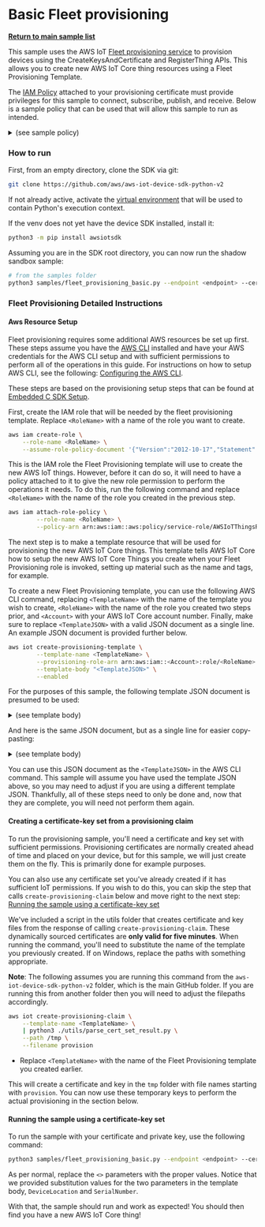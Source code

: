 # Basic Fleet provisioning

[**Return to main sample list**](./README.md)

This sample uses the AWS IoT [Fleet provisioning service](https://docs.aws.amazon.com/iot/latest/developerguide/provision-wo-cert.html) to provision devices using the CreateKeysAndCertificate and RegisterThing APIs. This allows you to create new AWS IoT Core thing resources using a Fleet Provisioning Template.

The [IAM Policy](https://docs.aws.amazon.com/iot/latest/developerguide/iot-policies.html) attached to your provisioning certificate must provide privileges for this sample to connect, subscribe, publish, and receive. Below is a sample policy that can be used that will allow this sample to run as intended.

<details>
<summary>(see sample policy)</summary>
<pre>
{
  "Version": "2012-10-17",
  "Statement": [
    {
      "Effect": "Allow",
      "Action": "iot:Publish",
      "Resource": [
        "arn:aws:iot:<b>region</b>:<b>account</b>:topic/$aws/certificates/create/json",
        "arn:aws:iot:<b>region</b>:<b>account</b>:topic/$aws/provisioning-templates/<b>templatename</b>/provision/json"
      ]
    },
    {
      "Effect": "Allow",
      "Action": [
        "iot:Receive"
      ],
      "Resource": [
        "arn:aws:iot:<b>region</b>:<b>account</b>:topic/$aws/certificates/create/json/accepted",
        "arn:aws:iot:<b>region</b>:<b>account</b>:topic/$aws/certificates/create/json/rejected",
        "arn:aws:iot:<b>region</b>:<b>account</b>:topic/$aws/provisioning-templates/<b>templatename</b>/provision/json/accepted",
        "arn:aws:iot:<b>region</b>:<b>account</b>:topic/$aws/provisioning-templates/<b>templatename</b>/provision/json/rejected"
      ]
    },
    {
      "Effect": "Allow",
      "Action": [
        "iot:Subscribe"
      ],
      "Resource": [
        "arn:aws:iot:<b>region</b>:<b>account</b>:topicfilter/$aws/certificates/create/json/accepted",
        "arn:aws:iot:<b>region</b>:<b>account</b>:topicfilter/$aws/certificates/create/json/rejected",
        "arn:aws:iot:<b>region</b>:<b>account</b>:topicfilter/$aws/provisioning-templates/<b>templatename</b>/provision/json/accepted",
        "arn:aws:iot:<b>region</b>:<b>account</b>:topicfilter/$aws/provisioning-templates/<b>templatename</b>/provision/json/rejected"
      ]
    },
    {
      "Effect": "Allow",
      "Action": "iot:Connect",
      "Resource": "arn:aws:iot:<b>region</b>:<b>account</b>:client/test-*"
    }
  ]
}
</pre>

Replace with the following with the data from your AWS account:
* `<region>`: The AWS IoT Core region where you created your AWS IoT Core thing you wish to use with this sample. For example `us-east-1`.
* `<account>`: Your AWS IoT Core account ID. This is the set of numbers in the top right next to your AWS account name when using the AWS IoT Core website.
* `<templatename>`: The name of your AWS Fleet Provisioning template you want to use to create new AWS IoT Core Things.

Note that in a real application, you may want to avoid the use of wildcards in your ClientID or use them selectively. Please follow best practices when working with AWS on production applications using the SDK. Also, for the purposes of this sample, please make sure your policy allows a client ID of `test-*` to connect or use `--client_id <client ID here>` to send the client ID your policy supports.

</details>

### How to run
First, from an empty directory, clone the SDK via git:
``` sh
git clone https://github.com/aws/aws-iot-device-sdk-python-v2
```
If not already active, activate the [virtual environment](https://docs.python.org/3/library/venv.html) that will be used to contain Python's execution context.

If the venv does not yet have the device SDK installed, install it:

``` sh
python3 -m pip install awsiotsdk
```

Assuming you are in the SDK root directory, you can now run the shadow sandbox sample:

``` sh
# from the samples folder
python3 samples/fleet_provisioning_basic.py --endpoint <endpoint> --cert <file> --key <file> --template_name <template name> --template_parameters <template parameters>
```

### Fleet Provisioning Detailed Instructions

#### Aws Resource Setup

Fleet provisioning requires some additional AWS resources be set up first. These steps assume you have the [AWS CLI](https://aws.amazon.com/cli/) installed and have your AWS credentials for the AWS CLI setup and with sufficient permissions to perform all of the operations in this guide. For instructions on how to setup AWS CLI, see the following: [Configuring the AWS CLI](https://docs.aws.amazon.com/cli/latest/userguide/cli-chap-configure.html).

These steps are based on the provisioning setup steps
that can be found at [Embedded C SDK Setup](https://docs.aws.amazon.com/freertos/latest/lib-ref/c-sdk/provisioning/provisioning_tests.html#provisioning_system_tests_setup).


First, create the IAM role that will be needed by the fleet provisioning template. Replace `<RoleName>` with a name of the role you want to create.

``` sh
aws iam create-role \
    --role-name <RoleName> \
    --assume-role-policy-document '{"Version":"2012-10-17","Statement":[{"Action":"sts:AssumeRole","Effect":"Allow","Principal":{"Service":"iot.amazonaws.com"}}]}'
```

This is the IAM role the Fleet Provisioning template will use to create the new AWS IoT things. However, before it can do so, it will need to have a policy attached to it to give the new role permission to perform the operations it needs. To do this, run the following command and replace `<RoleName>` with the name of the role you created in the previous step.

``` sh
aws iam attach-role-policy \
        --role-name <RoleName> \
        --policy-arn arn:aws:iam::aws:policy/service-role/AWSIoTThingsRegistration
```

The next step is to make a template resource that will be used for provisioning the new AWS IoT Core things. This template tells AWS IoT Core how to setup the new AWS IoT Core Things you create when your Fleet Provisioning role is invoked, setting up material such as the name and tags, for example.

To create a new Fleet Provisioning template, you can use the following AWS CLI command, replacing `<TemplateName>` with the name of the template you wish to create, `<RoleName>` with the name of the role you created two steps prior, and `<Account>` with your AWS IoT Core account number. Finally, make sure to replace `<TemplateJSON>` with a valid JSON document as a single line. An example JSON document is provided further below.

``` sh
aws iot create-provisioning-template \
        --template-name <TemplateName> \
        --provisioning-role-arn arn:aws:iam::<Account>:role/<RoleName> \
        --template-body "<TemplateJSON>" \
        --enabled
```

For the purposes of this sample, the following template JSON document is presumed to be used:

<details>
<summary>(see template body)</summary>

```json
{
  "Parameters": {
    "DeviceLocation": {
      "Type": "String"
    },
    "AWS::IoT::Certificate::Id": {
      "Type": "String"
    },
    "SerialNumber": {
      "Type": "String"
    }
  },
  "Mappings": {
    "LocationTable": {
      "Seattle": {
        "LocationUrl": "https://example.aws"
      }
    }
  },
  "Resources": {
    "thing": {
      "Type": "AWS::IoT::Thing",
      "Properties": {
        "ThingName": {
          "Fn::Join": [
            "",
            [
              "ThingPrefix_",
              {
                "Ref": "SerialNumber"
              }
            ]
          ]
        },
        "AttributePayload": {
          "version": "v1",
          "serialNumber": "serialNumber"
        }
      },
      "OverrideSettings": {
        "AttributePayload": "MERGE",
        "ThingTypeName": "REPLACE",
        "ThingGroups": "DO_NOTHING"
      }
    },
    "certificate": {
      "Type": "AWS::IoT::Certificate",
      "Properties": {
        "CertificateId": {
          "Ref": "AWS::IoT::Certificate::Id"
        },
        "Status": "Active"
      },
      "OverrideSettings": {
        "Status": "REPLACE"
      }
    },
    "policy": {
      "Type": "AWS::IoT::Policy",
      "Properties": {
        "PolicyDocument": {
          "Version": "2012-10-17",
          "Statement": [
            {
              "Effect": "Allow",
              "Action": [
                "iot:Connect",
                "iot:Subscribe",
                "iot:Publish",
                "iot:Receive"
              ],
              "Resource": "*"
            }
          ]
        }
      }
    }
  },
  "DeviceConfiguration": {
    "FallbackUrl": "https://www.example.com/test-site",
    "LocationUrl": {
      "Fn::FindInMap": [
        "LocationTable",
        {
          "Ref": "DeviceLocation"
        },
        "LocationUrl"
      ]
    }
  }
}
```

</details>

And here is the same JSON document, but as a single line for easier copy-pasting:

<details>
<summary>(see template body)</summary>

``` json
{"Parameters": {"DeviceLocation": {"Type": "String"},"AWS::IoT::Certificate::Id": {"Type": "String"},"SerialNumber": {"Type": "String"}},"Mappings": {"LocationTable": {"Seattle": {"LocationUrl": "https://example.aws"}}},"Resources": {"thing": {"Type": "AWS::IoT::Thing","Properties": {"ThingName": {"Fn::Join": ["",["ThingPrefix_",{"Ref": "SerialNumber"}]]},"AttributePayload": {"version": "v1","serialNumber": "serialNumber"}},"OverrideSettings": {"AttributePayload": "MERGE","ThingTypeName": "REPLACE","ThingGroups": "DO_NOTHING"}},"certificate": {"Type": "AWS::IoT::Certificate","Properties": {"CertificateId": {"Ref": "AWS::IoT::Certificate::Id"},"Status": "Active"},"OverrideSettings": {"Status": "REPLACE"}},"policy": {"Type": "AWS::IoT::Policy","Properties": {"PolicyDocument": {"Version": "2012-10-17","Statement": [{"Effect": "Allow","Action": ["iot:Connect","iot:Subscribe","iot:Publish","iot:Receive"],"Resource": "*"}]}}}},"DeviceConfiguration": {"FallbackUrl": "https://www.example.com/test-site","LocationUrl": {"Fn::FindInMap": ["LocationTable",{"Ref": "DeviceLocation"},"LocationUrl"]}}}
```

</details>

You can use this JSON document as the `<TemplateJSON>` in the AWS CLI command. This sample will assume you have used the template JSON above, so you may need to adjust if you are using a different template JSON. Thankfully, all of these steps need to only be done and, now that they are complete, you will need not perform them again.

#### Creating a certificate-key set from a provisioning claim

To run the provisioning sample, you'll need a certificate and key set with sufficient permissions. Provisioning certificates are normally created ahead of time and placed on your device, but for this sample, we will just create them on the fly. This is primarily done for example purposes.

You can also use any certificate set you've already created if it has sufficient IoT permissions. If you wish to do this, you can skip the step that calls `create-provisioning-claim` below and move right to the next step: [Running the sample using a certificate-key set](#running-the-sample-using-a-certificate-key-set)

We've included a script in the utils folder that creates certificate and key files from the response of calling
`create-provisioning-claim`. These dynamically sourced certificates are **only valid for five minutes**. When running the command,
you'll need to substitute the name of the template you previously created. If on Windows, replace the paths with something appropriate.

**Note**: The following assumes you are running this command from the `aws-iot-device-sdk-python-v2` folder, which is the main GitHub folder. If you are running this from another folder then you will need to adjust the filepaths accordingly.

```sh
aws iot create-provisioning-claim \
    --template-name <TemplateName> \
    | python3 ./utils/parse_cert_set_result.py \
    --path /tmp \
    --filename provision
```
* Replace `<TemplateName>` with the name of the Fleet Provisioning template you created earlier.

This will create a certificate and key in the `tmp` folder with file names starting with `provision`. You can now use these temporary keys
to perform the actual provisioning in the section below.

#### Running the sample using a certificate-key set

To run the sample with your certificate and private key, use the following command:

``` sh
python3 samples/fleet_provisioning_basic.py --endpoint <endpoint> --cert <file> --key <file> --template_name <template name> --template_parameters '{"SerialNumber":"1","DeviceLocation":"Seattle"}'
```

As per normal, replace the `<>` parameters with the proper values. Notice that we provided substitution values for the two parameters in the template body, `DeviceLocation` and `SerialNumber`.

With that, the sample should run and work as expected! You should then find you have a new AWS IoT Core thing!
